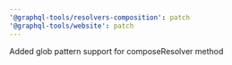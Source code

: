 ```yaml
---
'@graphql-tools/resolvers-composition': patch
'@graphql-tools/website': patch
---
```


Added glob pattern support for composeResolver method
